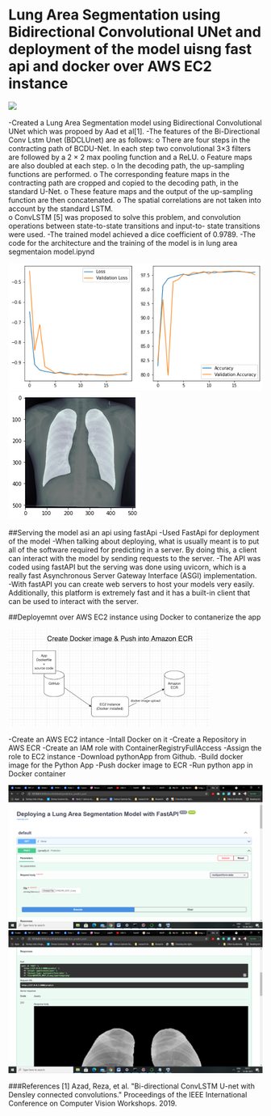 # Lung Area Segmentation using Bidirectional Convolutional UNet and deployment of the model uisng fast api and docker over AWS EC2 instance

![](images/arch.jpg)


-Created a Lung Area Segmentation model using Bidirectional Convolutional UNet which was propoed by Aad et al[1].
-The features of the Bi-Directional Conv Lstm Unet (BDCLUnet) are as follows: 
o	There are four steps in the contracting path of BCDU-Net. In each step two convolutional 3×3 filters are followed by a 2 × 2 max 	pooling function and a ReLU.
o	Feature maps are also doubled at each step. 
o	In the decoding path, the up-sampling functions are performed. 
o	The corresponding feature maps in the contracting path are cropped and copied to the decoding path, in the standard U-Net. 
o	These feature maps and the output of the up-sampling function are then concatenated.
o	The spatial correlations are not taken into account by the standard LSTM.  
o	ConvLSTM [5] was proposed to solve this problem,  and convolution operations between state-to-state transitions and input-to-		state transitions were used.
-The trained model achieved a dice coefficient of 0.9789.
-The code for the architecture and the training of the model is in lung area segmentaion model.ipynd

![](images/img1.png)
![](images/img2.png)

##Serving the model asi an api using fastApi 
-Used FastApi for deployment of the model
-When talking about deploying, what is usually meant is to put all of the software required for predicting in a server. By doing this, a client can interact with the model by sending requests to the server.
-The API was coded using fastAPI but the serving was done using uvicorn, which is a really fast Asynchronous Server Gateway Interface (ASGI) implementation.  
-With fastAPI you can create web servers to host your models very easily. Additionally, this platform is extremely fast and it has a built-in client that can be used to interact with the server. 

##Deployemnt over AWS EC2 instance using Docker to contanerize the app

![](images/img3.png)

-Create an AWS EC2 intance
-Intall Docker on it
-Create a Repository in AWS ECR
-Create an IAM role with ContainerRegistryFullAccess
-Assign the role to EC2 instance
-Download pythonApp from Github.
-Build docker image for the Python App
-Push docker image to ECR
-Run python app in Docker container

![](images/img4.png)
![](images/img5.png)

###References
[1] Azad, Reza, et al. "Bi-directional ConvLSTM U-net with Densley connected convolutions." Proceedings of the IEEE International Conference on Computer Vision Workshops. 2019.
